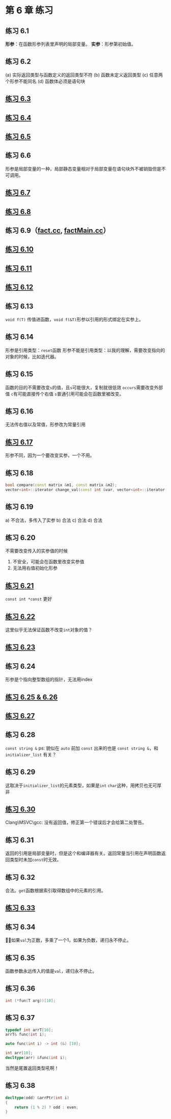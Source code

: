 # 第 6 章 练习

## 练习 6.1

**形参**：在函数形参列表里声明的局部变量。
**实参**：形参第初始值。

## 练习 6.2

(a) 实际返回类型与函数定义的返回类型不符
(b) 函数未定义返回类型
(c) 任意两个形参不能同名
(d) 函数体必须是语句块

## [练习 6.3](ch06/ex6_3.cpp)

## [练习 6.4](ch06/ex6_4.cpp)

## [练习 6.5](ch06/ex6_5.cpp)

## 练习 6.6

形参是局部变量的一种，局部静态变量相对于局部变量在语句块外不被销毁但是不可调用。

## [练习 6.7](ch06/ex6_7.cpp)

## [练习 6.8](ch06/Chapter6.h)

## 练习 6.9（[fact.cc](ch06/fact.cc), [factMain.cc](ch06/factMain.cc)）

## [练习 6.10](ch06/ex6_10.cpp)

## [练习 6.11](ch06/ex6_11.cpp)

## [练习 6.12](ch06/ex6_12.cpp)

## 练习 6.13

`void f(T)` 传值进函数，`void f(&T)`形参以引用的形式绑定在实参上。

## 练习 6.14

形参是引用类型：`reset`函数
形参不能是引用类型：以我的理解，需要改变指向的对象的时候，比如迭代器。

## 练习 6.15

函数的目的不需要改变`s`的值，且`s`可能很大，复制就很低效
`occurs`需要改变外部值
`c`有可能直接传个右值
`s`普通引用可能会在函数里被改变。

## 练习 6.16

无法传右值以及常值，形参改为常量引用

## [练习 6.17](ch06/ex6_17.cpp)

形参不同，因为一个要改变实参，一个不用。

## 练习 6.18

```cpp
bool compare(const matrix &m1, const matrix &m2);
vector<int>::iterator change_val(const int &var, vector<int>::iterator iter);
```

## 练习 6.19

a) 不合法，多传入了实参
b) 合法
c) 合法
d) 合法

## 练习 6.20

不需要改变传入的实参值的时候

1. 不安全，可能会在函数里改变实参值
2. 无法用右值初始化形参

## [练习 6.21](ch06/ex6_21.cpp)

`const int *const` 更好

## [练习 6.22](ch06/ex6_22.cpp)

这里似乎无法保证函数不改变`int`对象的值？

## [练习 6.23](ch06/ex6_23.cpp)

## 练习 6.24

形参是个指向整型数组的指针，无法用index

## [练习 6.25 & 6.26](ch06/ex6_25.cpp)

## [练习 6.27](ch06/ex6_27.cpp)

## 练习 6.28

`const string &` ps: 貌似在 `auto` 前加 `const` 出来的也是 `const string &`，和 `initializer_list` 有关？

## 练习 6.29

这取决于`initializer_list`的元素类型，如果是`int` `char`这种，用拷贝也无可厚非

## [练习 6.30](ch06/ex6_30.cpp)

Clang\MSVC\gcc: 没有返回值，修正第一个错误后才会给第二处警告。

## 练习 6.31

返回的引用是局部变量时，但是这个和编译器有关。返回常量当引用在声明函数返回类型时未加`const`时无效。

## 练习 6.32

合法。`get`函数根据索引取得数组中的元素的引用。

## [练习 6.33](ch06/ex6_33.cpp)

## 练习 6.34

如果`val`为正数，多乘了一个1，如果为负数，递归永不停止。

## 练习 6.35

函数参数永远传入的值是`val`，递归永不停止。

## 练习 6.36

```cpp
int (*fun(T arg))[10];
```

## 练习 6.37

```cpp
typedef int arrT[10];
arrT& func(int i);

auto func(int i) -> int (&) [10];

int arr[10];
decltype(arr) &func(int i);
```

当然是尾置返回类型吼啊！

## 练习 6.38

```cpp
decltype(odd) &arrPtr(int i)
{
    return (1 % 2) ? odd : even;
}
```
